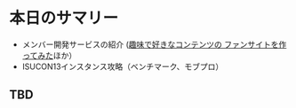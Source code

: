 # 本日のサマリー
- メンバー開発サービスの紹介 ([趣味で好きなコンテンツの
ファンサイトを作ってみた](https://docs.google.com/presentation/d/1PRcMM9bblZEERaMhx81e_IwvIQUoJmwU_s_6ngyPNpo/edit#slide=id.g30ae53d3446_0_1075)ほか）
- ISUCON13インスタンス攻略（ベンチマーク、モブプロ）

## TBD
